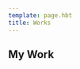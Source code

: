 ```yaml
---
template: page.hbt
title: Works
---
```


<div class="lead-center">
  <section>
    <h1>My Work</h1>
  </section>
</div>



